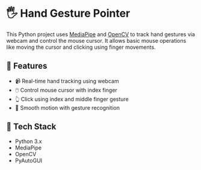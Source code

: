 # 🖐️ Hand Gesture Pointer

This Python project uses [MediaPipe](https://github.com/google/mediapipe) and [OpenCV](https://opencv.org/) to track hand gestures via webcam and control the mouse cursor. It allows basic mouse operations like moving the cursor and clicking using finger movements.

## 🎯 Features

- 📹 Real-time hand tracking using webcam
- 🖱️ Control mouse cursor with index finger
- 👆 Click using index and middle finger gesture
- 🧠 Smooth motion with gesture recognition

## 🧰 Tech Stack

- Python 3.x
- MediaPipe
- OpenCV
- PyAutoGUI
